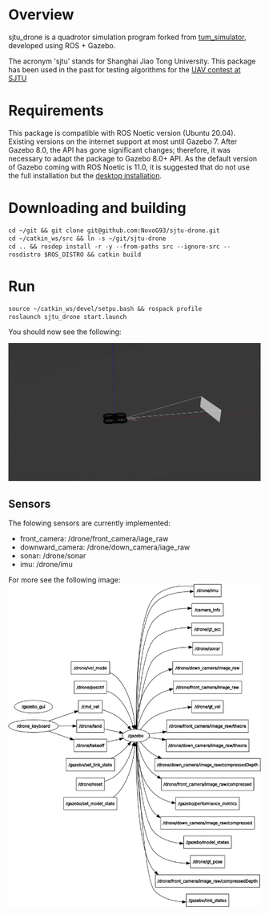 # Overview

sjtu_drone is a quadrotor simulation program forked from [tum_simulator](http://wiki.ros.org/tum_simulator), developed using ROS + Gazebo.

The acronym 'sjtu' stands for Shanghai Jiao Tong University. This package has been used in the past for testing algorithms for the [UAV contest at SJTU](http://mediasoc.sjtu.edu.cn/wordpress)

# Requirements

This package is compatible with ROS Noetic version (Ubuntu 20.04). Existing versions on the internet support at most until Gazebo 7. After Gazebo 8.0, the API has gone significant changes; therefore, it was necessary to adapt the package to Gazebo 8.0+ API. As the default version of Gazebo coming with ROS Noetic is 11.0, it is suggested that do not use the full installation but the [desktop installation](http://wiki.ros.org/noetic/Installation/Ubuntu).

# Downloading and building

```
cd ~/git && git clone git@github.com:NovoG93/sjtu-drone.git 
cd ~/catkin_ws/src && ln -s ~/git/sjtu-drone
cd .. && rosdep install -r -y --from-paths src --ignore-src --rosdistro $ROS_DISTRO && catkin build
```
# Run

```
source ~/catkin_ws/devel/setpu.bash && rospack profile
roslaunch sjtu_drone start.launch
```

You should now see the following:

![Gazebo](img/drone.jpg)

## Sensors
The folowing sensors are currently implemented:
- front_camera: /drone/front_camera/iage_raw
- downward_camera: /drone/down_camera/iage_raw
- sonar: /drone/sonar
- imu: /drone/imu

For more see the following image:
![rosgraph](./img/rosgraph.png)
